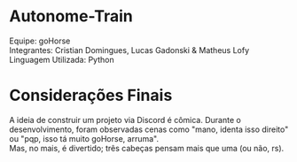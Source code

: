 # Autonome-Train

Equipe: goHorse <br/>
Integrantes: Cristian Domingues, Lucas Gadonski & Matheus Lofy <br/>
Linguagem Utilizada: Python <br/>


# Considerações Finais

A ideia de construir um projeto via Discord é cômica. Durante o desenvolvimento, foram observadas cenas como "mano, identa isso direito" ou "pqp, isso tá muito goHorse, arruma". <br>
Mas, no mais, é divertido; três cabeças pensam mais que uma (ou não, rs).
